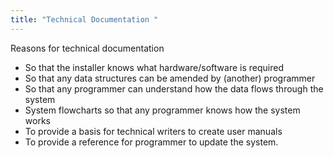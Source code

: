 ```yaml
---
title: "Technical Documentation "
--- 
```

Reasons for technical documentation

- So that the installer knows what hardware/software is required
- So that any data structures can be amended by (another) programmer
- So that any programmer can understand how the data flows through the system
- System flowcharts so that any programmer knows how the system works
- To provide a basis for technical writers to create user manuals
- To provide a reference for programmer to update the system.